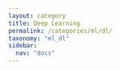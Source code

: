 ```yaml
---
layout: category
title: Deep Learning
permalink: /categories/ml/dl/
taxonomy: "ml_dl"
sidebar:
  nav: "docs"
---
```

